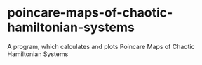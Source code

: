 # poincare-maps-of-chaotic-hamiltonian-systems
A program, which calculates and plots Poincare Maps of Chaotic Hamiltonian Systems
